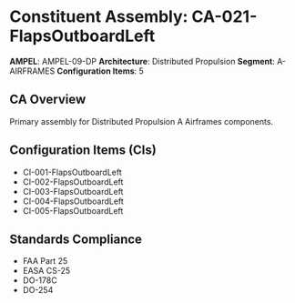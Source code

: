 # Constituent Assembly: CA-021-FlapsOutboardLeft

**AMPEL**: AMPEL-09-DP
**Architecture**: Distributed Propulsion
**Segment**: A-AIRFRAMES
**Configuration Items**: 5

## CA Overview
Primary assembly for Distributed Propulsion A Airframes components.

## Configuration Items (CIs)
- CI-001-FlapsOutboardLeft
- CI-002-FlapsOutboardLeft
- CI-003-FlapsOutboardLeft
- CI-004-FlapsOutboardLeft
- CI-005-FlapsOutboardLeft

## Standards Compliance
- FAA Part 25
- EASA CS-25
- DO-178C
- DO-254
